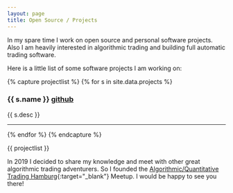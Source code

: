 ```yaml
---
layout: page
title: Open Source / Projects
---
```


In my spare time I work on open source and personal software projects. Also I am heavily interested in algorithmic trading and building full automatic trading software.

Here is a little list of some software projects I am working on:

{% capture projectlist %}
{% for s in site.data.projects %}
  <h3>{{ s.name }} <a href="{{ s.url }}" target="_blank">github</a></h3> <p>{{ s.desc }}</p>
<hr/>
{% endfor %}
<!--/div-->
{% endcapture %}

{{ projectlist }}

In 2019 I decided to share my knowledge and meet with other great algorithmic trading adventurers. So I founded the [Algorithmic/Quantitative Trading Hamburg](https://www.meetup.com/de-DE/Algorithmic-Quantitative-Trading-Hamburg){:target="_blank"} Meetup. I would be happy to see you there!